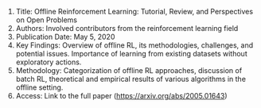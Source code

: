 1. Title: Offline Reinforcement Learning: Tutorial, Review, and Perspectives on Open Problems
2. Authors: Involved contributors from the reinforcement learning field
3. Publication Date: May 5, 2020
4. Key Findings: Overview of offline RL, its methodologies, challenges, and potential issues. Importance of learning from existing datasets without exploratory actions.
5. Methodology: Categorization of offline RL approaches, discussion of batch RL, theoretical and empirical results of various algorithms in the offline setting.
6. Access: Link to the full paper (https://arxiv.org/abs/2005.01643)
